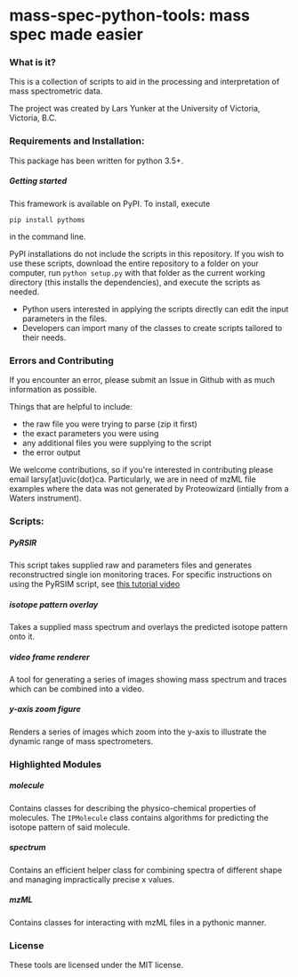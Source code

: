 # mass-spec-python-tools: mass spec made easier

### What is it?
This is a collection of scripts to aid in the processing and interpretation of mass spectrometric data. 

The project was created by Lars Yunker at the University of Victoria, Victoria, B.C.

### Requirements and Installation:
This package has been written for python 3.5+.

##### Getting started

This framework is available on PyPI. To install, execute

`pip install pythoms`

in the command line.

PyPI installations do not include the scripts in this repository.
If you wish to use these scripts, download the entire repository to a
folder on your computer, run `python setup.py` with that
folder as the current working directory (this installs the dependencies),
and execute the scripts as needed.

* Python users interested in applying the scripts directly can edit the
    input parameters in the files.
* Developers can import many of the classes to create scripts tailored to
    their needs.

### Errors and Contributing
If you encounter an error, please submit an Issue in Github with as much
information as possible.

Things that are helpful to include:
* the raw file you were trying to parse (zip it first)
* the exact parameters you were using
* any additional files you were supplying to the script
* the error output

We welcome contributions, so if you're interested in contributing please
email larsy[at]uvic{dot}ca. Particularly, we are in need of mzML file
examples where the data was not generated by Proteowizard (intially from
a Waters instrument).

### Scripts:

##### PyRSIR
This script takes supplied raw and parameters files and generates
reconstructred single ion monitoring traces. For specific instructions
on using the PyRSIM script, see [this tutorial video](https://www.youtube.com/watch?v=zc8i54EiCGY)

##### isotope pattern overlay
Takes a supplied mass spectrum and overlays the predicted isotope pattern
onto it.

##### video frame renderer
A tool for generating a series of images showing mass spectrum and
traces which can be combined into a video.

##### y-axis zoom figure
Renders a series of images which zoom into the y-axis to illustrate the
dynamic range of mass spectrometers.

### Highlighted Modules
##### molecule
Contains classes for describing the physico-chemical properties of molecules.
The `IPMolecule` class contains algorithms for predicting the
isotope pattern of said molecule.

##### spectrum
Contains an efficient helper class for combining spectra of different
shape and managing impractically precise x values.

##### mzML
Contains classes for interacting with mzML files in a pythonic manner.

### License
These tools are licensed under the MIT license.